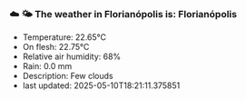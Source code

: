 ### ☁️ 🌤️  The weather in Florianópolis is: Florianópolis

- Temperature: 22.65°C
- On flesh: 22.75°C
- Relative air humidity: 68%
- Rain: 0.0 mm
- Description: Few clouds
- last updated: 2025-05-10T18:21:11.375851
